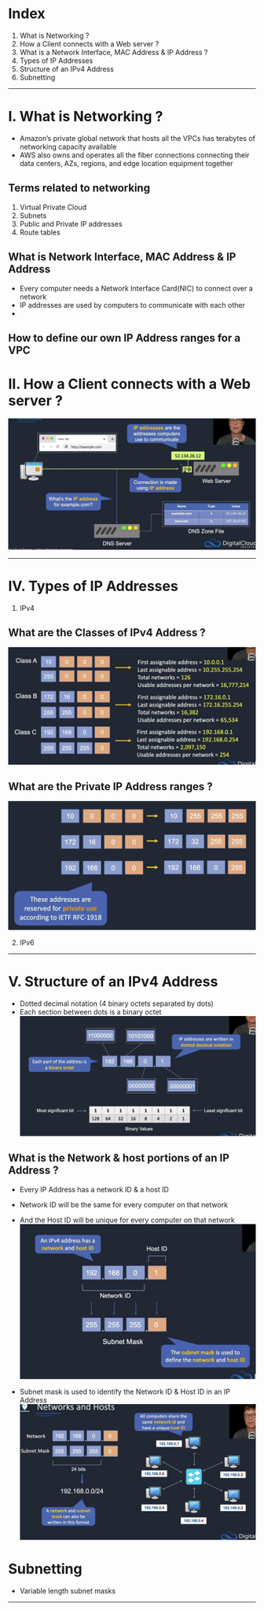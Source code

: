 # Index
1. What is Networking ?
2. How a Client connects with a Web server ?
3. What is a Network Interface, MAC Address & IP Address ?
4. Types of IP Addresses
5. Structure of an IPv4 Address
6. Subnetting
------------------------------------------------------------------------------------------------------------------------------------------------------------------------------------------------------------------------------------------------------------------------------------------------------
# I. What is Networking ?
 - Amazon’s private global network that hosts all the VPCs has terabytes of networking capacity available
 - AWS also owns and operates all the fiber connections connecting their data centers, AZs, regions, and edge location equipment together

## Terms related to networking
1. Virtual Private Cloud 
2. Subnets
3. Public and Private IP addresses
4. Route tables

## What is Network Interface, MAC Address & IP Address
 - Every computer needs a Network Interface Card(NIC) to connect over a network
 - IP addresses are used by computers to communicate with each other
 - 



How to define our own IP Address ranges for a VPC
------------------------------------------------------------------------------------------------------------------------------------------------------------------------------------------------------------------------------------------------------------------------------------------------------
# II. How a Client connects with a Web server ?
![DNS in Internet](../assets/how-website-works.png)

------------------------------------------------------------------------------------------------------------------------------------------------------------------------------------------------------------------------------------------------------------------------------------------------------
# IV. Types of IP Addresses
1. IPv4

## What are the Classes of IPv4 Address ?
![Classes of IPv4 Address](../assets/classes-of-ipv4-addresses.png)

## What are the Private IP Address ranges ?
![Private IP Address ranges](../assets/private-ip-address-ranges.png)


2. IPv6
------------------------------------------------------------------------------------------------------------------------------------------------------------------------------------------------------------------------------------------------------------------------------------------------------
# V. Structure of an IPv4 Address
 - Dotted decimal notation (4 binary octets separated by dots)
 - Each section between dots is a binary octet
![IPv4 structure](../assets/ipv4-structure-octets.png)

## What is the Network & host portions of an IP Address ?
 - Every IP Address has a network ID & a host ID
 - Network ID will be the same for every computer on that network
 - And the Host ID will be unique for every computer on that network
![Network & Host ID in an IP Address](../assets/ipv4-networkid-hostid.png) 
 
 - Subnet mask is used to identify the Network ID & Host ID in an IP Address
![Network & Host ID in an IP Address](../assets/ipv4-networkid-hostid-two.png) 

# Subnetting
 - Variable length subnet masks

------------------------------------------------------------------------------------------------------------------------------------------------------------------------------------------------------------------------------------------------------------------------------------------------------





























